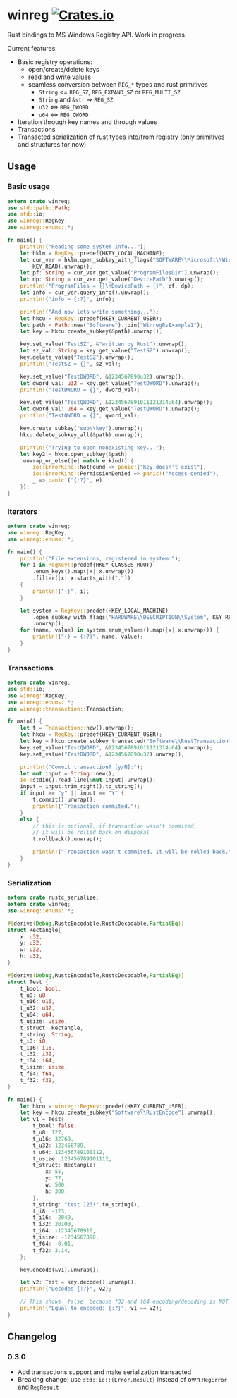 winreg [![Crates.io](https://img.shields.io/crates/v/winreg.svg)](https://crates.io/crates/winreg)
======

Rust bindings to MS Windows Registry API. Work in progress.

Current features:
* Basic registry operations:
    * open/create/delete keys
    * read and write values
    * seamless conversion between `REG_*` types and rust primitives
        * `String` <= `REG_SZ`, `REG_EXPAND_SZ` or `REG_MULTI_SZ`
        * `String` and `&str` => `REG_SZ`
        * `u32` <=> `REG_DWORD`
        * `u64` <=> `REG_QWORD`
* Iteration through key names and through values
* Transactions
* Transacted serialization of rust types into/from registry (only primitives and structures for now)

## Usage

### Basic usage

```rust
extern crate winreg;
use std::path::Path;
use std::io;
use winreg::RegKey;
use winreg::enums::*;

fn main() {
    println!("Reading some system info...");
    let hklm = RegKey::predef(HKEY_LOCAL_MACHINE);
    let cur_ver = hklm.open_subkey_with_flags("SOFTWARE\\Microsoft\\Windows\\CurrentVersion",
        KEY_READ).unwrap();
    let pf: String = cur_ver.get_value("ProgramFilesDir").unwrap();
    let dp: String = cur_ver.get_value("DevicePath").unwrap();
    println!("ProgramFiles = {}\nDevicePath = {}", pf, dp);
    let info = cur_ver.query_info().unwrap();
    println!("info = {:?}", info);

    println!("And now lets write something...");
    let hkcu = RegKey::predef(HKEY_CURRENT_USER);
    let path = Path::new("Software").join("WinregRsExample1");
    let key = hkcu.create_subkey(&path).unwrap();

    key.set_value("TestSZ", &"written by Rust").unwrap();
    let sz_val: String = key.get_value("TestSZ").unwrap();
    key.delete_value("TestSZ").unwrap();
    println!("TestSZ = {}", sz_val);

    key.set_value("TestDWORD", &1234567890u32).unwrap();
    let dword_val: u32 = key.get_value("TestDWORD").unwrap();
    println!("TestDWORD = {}", dword_val);

    key.set_value("TestQWORD", &1234567891011121314u64).unwrap();
    let qword_val: u64 = key.get_value("TestQWORD").unwrap();
    println!("TestQWORD = {}", qword_val);

    key.create_subkey("sub\\key").unwrap();
    hkcu.delete_subkey_all(&path).unwrap();

    println!("Trying to open nonexisting key...");
    let key2 = hkcu.open_subkey(&path)
    .unwrap_or_else(|e| match e.kind() {
        io::ErrorKind::NotFound => panic!("Key doesn't exist"),
        io::ErrorKind::PermissionDenied => panic!("Access denied"),
        _ => panic!("{:?}", e)
    });
}
```

### Iterators

```rust
extern crate winreg;
use winreg::RegKey;
use winreg::enums::*;

fn main() {
    println!("File extensions, registered in system:");
    for i in RegKey::predef(HKEY_CLASSES_ROOT)
        .enum_keys().map(|x| x.unwrap())
        .filter(|x| x.starts_with("."))
    {
        println!("{}", i);
    }

    let system = RegKey::predef(HKEY_LOCAL_MACHINE)
        .open_subkey_with_flags("HARDWARE\\DESCRIPTION\\System", KEY_READ)
        .unwrap();
    for (name, value) in system.enum_values().map(|x| x.unwrap()) {
        println!("{} = {:?}", name, value);
    }
}
```

### Transactions

```rust
extern crate winreg;
use std::io;
use winreg::RegKey;
use winreg::enums::*;
use winreg::transaction::Transaction;

fn main() {
    let t = Transaction::new().unwrap();
    let hkcu = RegKey::predef(HKEY_CURRENT_USER);
    let key = hkcu.create_subkey_transacted("Software\\RustTransaction", &t).unwrap();
    key.set_value("TestQWORD", &1234567891011121314u64).unwrap();
    key.set_value("TestDWORD", &1234567890u32).unwrap();

    println!("Commit transaction? [y/N]:");
    let mut input = String::new();
    io::stdin().read_line(&mut input).unwrap();
    input = input.trim_right().to_string();
    if input == "y" || input == "Y" {
        t.commit().unwrap();
        println!("Transaction commited.");
    }
    else {
        // this is optional, if transaction wasn't commited,
        // it will be rolled back on disposal
        t.rollback().unwrap();

        println!("Transaction wasn't commited, it will be rolled back.");
    }
}
```

### Serialization

```rust
extern crate rustc_serialize;
extern crate winreg;
use winreg::enums::*;

#[derive(Debug,RustcEncodable,RustcDecodable,PartialEq)]
struct Rectangle{
    x: u32,
    y: u32,
    w: u32,
    h: u32,
}

#[derive(Debug,RustcEncodable,RustcDecodable,PartialEq)]
struct Test {
    t_bool: bool,
    t_u8: u8,
    t_u16: u16,
    t_u32: u32,
    t_u64: u64,
    t_usize: usize,
    t_struct: Rectangle,
    t_string: String,
    t_i8: i8,
    t_i16: i16,
    t_i32: i32,
    t_i64: i64,
    t_isize: isize,
    t_f64: f64,
    t_f32: f32,
}

fn main() {
    let hkcu = winreg::RegKey::predef(HKEY_CURRENT_USER);
    let key = hkcu.create_subkey("Software\\RustEncode").unwrap();
    let v1 = Test{
        t_bool: false,
        t_u8: 127,
        t_u16: 32768,
        t_u32: 123456789,
        t_u64: 123456789101112,
        t_usize: 123456789101112,
        t_struct: Rectangle{
            x: 55,
            y: 77,
            w: 500,
            h: 300,
        },
        t_string: "test 123!".to_string(),
        t_i8: -123,
        t_i16: -2049,
        t_i32: 20100,
        t_i64: -12345678910,
        t_isize: -1234567890,
        t_f64: -0.01,
        t_f32: 3.14,
    };

    key.encode(&v1).unwrap();

    let v2: Test = key.decode().unwrap();
    println!("Decoded {:?}", v2);

    // This shows `false` because f32 and f64 encoding/decoding is NOT precise
    println!("Equal to encoded: {:?}", v1 == v2);
}
```

## Changelog

### 0.3.0

* Add transactions support and make serialization transacted
* Breaking change: use `std::io::{Error,Result}` instead of own `RegError` and `RegResult`
